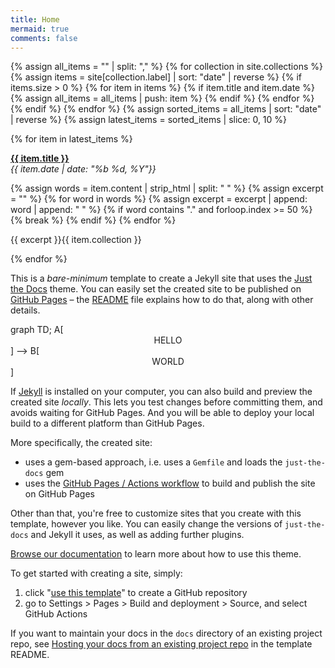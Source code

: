 ```yaml
---
title: Home
mermaid: true
comments: false
---
```


{% assign all_items = "" | split: "," %}
{% for collection in site.collections %}
    {% assign items = site[collection.label] | sort: "date" | reverse %}
    {% if items.size > 0 %}
        {% for item in items %}
            {% if item.title and item.date %}
                {% assign all_items = all_items | push: item %}
            {% endif %}
        {% endfor %}
    {% endif %}
{% endfor %}
{% assign sorted_items = all_items | sort: "date" | reverse %}
{% assign latest_items = sorted_items | slice: 0, 10 %}

<div class="latest-items">
{% for item in latest_items %}
<div class="entry" onclick="window.location.href = this.querySelector('a').href;">
<p class="title">
  <a href="{{ item.url }}">
    <b>{{ item.title }}</b>
  </a>
  <br>
  <i class="date-tag">{{ item.date | date: "%b %d, %Y"}}</i>
</p>
{% assign words = item.content | strip_html | split: " " %}
{% assign excerpt = "" %}
{% for word in words %}
    {% assign excerpt = excerpt | append: word | append: " " %}
    {% if word contains "." and forloop.index >= 50 %}
        {% break %}
    {% endif %}
{% endfor %}
<p>{{ excerpt }}<span class="collection-tag">{{ item.collection }}</span></p>
</div>
{% endfor %}
</div>

This is a *bare-minimum* template to create a Jekyll site that uses the [Just the Docs] theme. You can easily set the created site to be published on [GitHub Pages] – the [README] file explains how to do that, along with other details.

<div class="language-mermaid">
graph TD;
    A[<div style="text-align:center;">HELLO</div>] --> B[<div style="text-align:center;">WORLD</div>]
</div>


If [Jekyll] is installed on your computer, you can also build and preview the created site *locally*. This lets you test changes before committing them, and avoids waiting for GitHub Pages. And you will be able to deploy your local build to a different platform than GitHub Pages.

More specifically, the created site:

- uses a gem-based approach, i.e. uses a `Gemfile` and loads the `just-the-docs` gem
- uses the [GitHub Pages / Actions workflow] to build and publish the site on GitHub Pages

Other than that, you're free to customize sites that you create with this template, however you like. You can easily change the versions of `just-the-docs` and Jekyll it uses, as well as adding further plugins.

[Browse our documentation][Just the Docs] to learn more about how to use this theme.

To get started with creating a site, simply:

1. click "[use this template]" to create a GitHub repository
2. go to Settings > Pages > Build and deployment > Source, and select GitHub Actions

If you want to maintain your docs in the `docs` directory of an existing project repo, see [Hosting your docs from an existing project repo](https://github.com/just-the-docs/just-the-docs-template/blob/main/README.md#hosting-your-docs-from-an-existing-project-repo) in the template README.

[Just the Docs]: https://just-the-docs.github.io/just-the-docs/
[GitHub Pages]: https://docs.github.com/en/pages
[README]: https://github.com/just-the-docs/just-the-docs-template/blob/main/README.md
[Jekyll]: https://jekyllrb.com
[GitHub Pages / Actions workflow]: https://github.blog/changelog/2022-07-27-github-pages-custom-github-actions-workflows-beta/
[use this template]: https://github.com/just-the-docs/just-the-docs-template/generate
